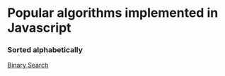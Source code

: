 # Popular algorithms implemented in Javascript

### Sorted alphabetically

[Binary Search](https://github.com/mgechev/javascript-algorithms/blob/master/src/searching/binarysearch.js)